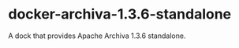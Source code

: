 docker-archiva-1.3.6-standalone
===============================

A dock that provides Apache Archiva 1.3.6 standalone.
